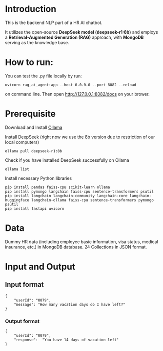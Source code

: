 # Introduction
This is the backend NLP part of a HR AI chatbot. 

It utilizes the open-source **DeepSeek model (deepseek-r1:8b)** and employs a **Retrieval-Augmented Generation (RAG)** approach, with **MongoDB** serving as the knowledge base.
# How to run:
You can test the .py file locally by run:
```
uvicorn rag_ai_agent:app --host 0.0.0.0 --port 8082 --reload
```
on command line. Then open http://127.0.0.1:8082/docs on your brower.

# Prerequisite
Download and Install [Ollama](https://ollama.com/)

Install DeepSeek (right now we use the 8b version due to restriction of our local computers)
```
ollama pull deepseek-r1:8b
```

Check if you have installed DeepSeek successfully on Ollama
```
ollama list
```

Install necessary Python libraries
```
pip install pandas faiss-cpu scikit-learn ollama
pip install pymongo langchain faiss-cpu sentence-transformers psutil
pip install langchain langchain-community langchain-core langchain-huggingface langchain-ollama faiss-cpu sentence-transformers pymongo psutil
pip install fastapi uvicorn
```
# Data
Dummy HR data (including employee basic information, visa status, medical insurance, etc.) in MongoDB database. 24 Collections in JSON format.

# Input and Output
## Input format
```
{
    "userId": "0079",
    "message": "How many vacation days do I have left?"
}
```
### Output format
```
{
    "userId": "0079",
    "response":  "You have 14 days of vacation left"
}
```
